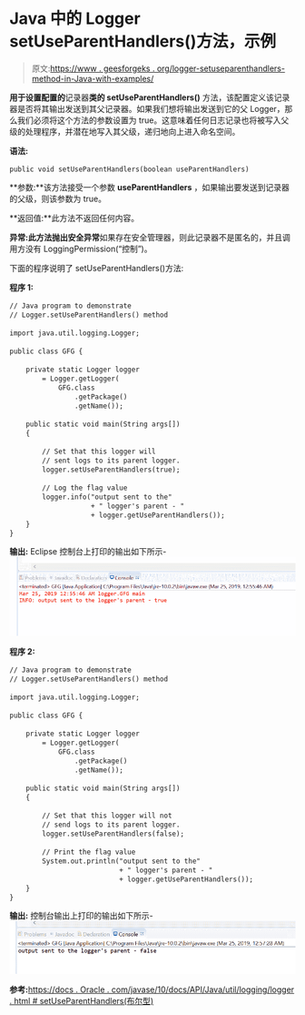 # Java 中的 Logger setUseParentHandlers()方法，示例

> 原文:[https://www . geesforgeks . org/logger-setuseparenthandlers-method-in-Java-with-examples/](https://www.geeksforgeeks.org/logger-setuseparenthandlers-method-in-java-with-examples/)

**用于设置配置的**记录器**类的 setUseParentHandlers()** 方法，该配置定义该记录器是否将其输出发送到其父记录器。如果我们想将输出发送到它的父 Logger，那么我们必须将这个方法的参数设置为 true。这意味着任何日志记录也将被写入父级的处理程序，并潜在地写入其父级，递归地向上进入命名空间。

**语法:**

```
public void setUseParentHandlers(boolean useParentHandlers)

```

**参数:**该方法接受一个参数 **useParentHandlers** ，如果输出要发送到记录器的父级，则该参数为 true。

**返回值:**此方法不返回任何内容。

**异常:**此方法抛出**安全异常**如果存在安全管理器，则此记录器不是匿名的，并且调用方没有 LoggingPermission(“控制”)。

下面的程序说明了 setUseParentHandlers()方法:

**程序 1:**

```
// Java program to demonstrate
// Logger.setUseParentHandlers() method

import java.util.logging.Logger;

public class GFG {

    private static Logger logger
        = Logger.getLogger(
            GFG.class
                .getPackage()
                .getName());

    public static void main(String args[])
    {

        // Set that this logger will
        // sent logs to its parent logger.
        logger.setUseParentHandlers(true);

        // Log the flag value
        logger.info("output sent to the"
                    + " logger's parent - "
                    + logger.getUseParentHandlers());
    }
}
```

**输出:**
Eclipse 控制台上打印的输出如下所示-
![](img/e922ffc64b2cc46584446c936757ef7a.png)

**程序 2:**

```
// Java program to demonstrate
// Logger.setUseParentHandlers() method

import java.util.logging.Logger;

public class GFG {

    private static Logger logger
        = Logger.getLogger(
            GFG.class
                .getPackage()
                .getName());

    public static void main(String args[])
    {

        // Set that this logger will not
        // send logs to its parent logger.
        logger.setUseParentHandlers(false);

        // Print the flag value
        System.out.println("output sent to the"
                           + " logger's parent - "
                           + logger.getUseParentHandlers());
    }
}
```

**输出:**
控制台输出上打印的输出如下所示-
![](img/5980f5eaed84d8fc1950f607aaf5e67e.png)

**参考:**[https://docs . Oracle . com/javase/10/docs/API/Java/util/logging/logger . html # setUseParentHandlers(布尔型)](https://docs.oracle.com/javase/10/docs/api/java/util/logging/Logger.html#setUseParentHandlers(boolean))